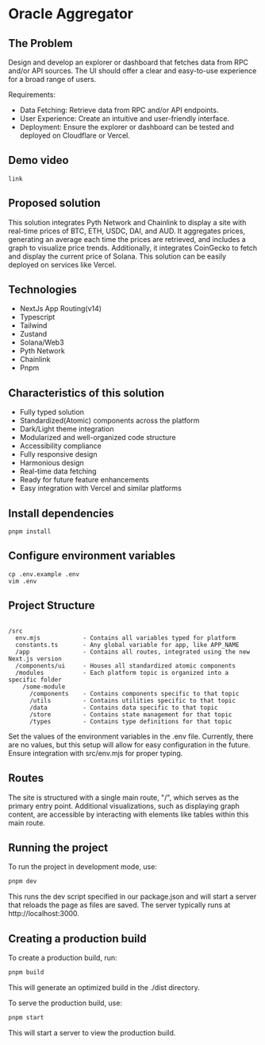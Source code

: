 # Oracle Aggregator

## The Problem

Design and develop an explorer or dashboard that fetches data from RPC and/or API sources. The UI should offer a clear and easy-to-use experience for a broad range of users.

Requirements:

- Data Fetching: Retrieve data from RPC and/or API endpoints.
- User Experience: Create an intuitive and user-friendly interface.
- Deployment: Ensure the explorer or dashboard can be tested and deployed on Cloudflare or Vercel.

## Demo video

```
link
```

## Proposed solution

This solution integrates Pyth Network and Chainlink to display a site with real-time prices of BTC, ETH, USDC, DAI, and AUD. It aggregates prices, generating an average each time the prices are retrieved, and includes a graph to visualize price trends. Additionally, it integrates CoinGecko to fetch and display the current price of Solana. This solution can be easily deployed on services like Vercel.

## Technologies

- NextJs App Routing(v14)
- Typescript
- Tailwind
- Zustand
- Solana/Web3
- Pyth Network
- Chainlink
- Pnpm

## Characteristics of this solution

- Fully typed solution
- Standardized(Atomic) components across the platform
- Dark/Light theme integration
- Modularized and well-organized code structure
- Accessibility compliance
- Fully responsive design
- Harmonious design
- Real-time data fetching
- Ready for future feature enhancements
- Easy integration with Vercel and similar platforms

## Install dependencies

```shell
pnpm install
```

## Configure environment variables

```shell
cp .env.example .env
vim .env
```

## Project Structure

```

/src
  env.mjs            - Contains all variables typed for platform
  constants.ts       - Any global variable for app, like APP_NAME
  /app               - Contains all routes, integrated using the new Next.js version
  /components/ui     - Houses all standardized atomic components
  /modules           - Each platform topic is organized into a specific folder
    /some-module
      /components    - Contains components specific to that topic
      /utils         - Contains utilities specific to that topic
      /data          - Contains data specific to that topic
      /store         - Contains state management for that topic
      /types         - Contains type definitions for that topic
```

Set the values of the environment variables in the .env file. Currently, there are no values, but this setup will allow for easy configuration in the future. Ensure integration with src/env.mjs for proper typing.

## Routes

The site is structured with a single main route, "/", which serves as the primary entry point. Additional visualizations, such as displaying graph content, are accessible by interacting with elements like tables within this main route.

## Running the project

To run the project in development mode, use:

```sh
pnpm dev
```

This runs the dev script specified in our package.json and will start a server that reloads the page as files are saved. The server typically runs at http://localhost:3000.

## Creating a production build

To create a production build, run:

```sh
pnpm build
```

This will generate an optimized build in the ./dist directory.

To serve the production build, use:

```sh
pnpm start
```

This will start a server to view the production build.
